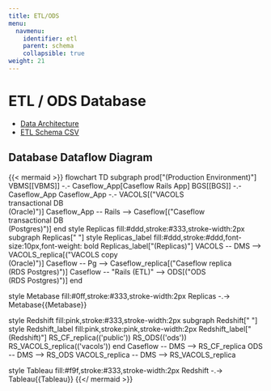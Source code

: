 ```yaml
---
title: ETL/ODS
menu:
  navmenu:
    identifier: etl
    parent: schema
    collapsible: true
weight: 21
---
```


# ETL / ODS Database

- [Data Architecture](https://github.com/department-of-veterans-affairs/caseflow/wiki/Data-Architecture)
- [ETL Schema CSV](/schema/etl_schema_csv)

## Database Dataflow Diagram

{{< mermaid >}}
flowchart TD
subgraph prod["(Production Environment)"]
    VBMS[[VBMS]] -.- Caseflow_App[Caseflow Rails App]
    BGS[[BGS]] -.- Caseflow_App
    Caseflow_App -.- VACOLS[("VACOLS<br/>transactional DB<br/>(Oracle)")]
    Caseflow_App -- Rails --> Caseflow[("Caseflow<br/>transactional DB<br/>(Postgres)")]
end
style Replicas fill:#ddd,stroke:#333,stroke-width:2px
subgraph Replicas[" "]
    style Replicas_label fill:#ddd,stroke:#ddd,font-size:10px,font-weight: bold
    Replicas_label["(Replicas)"]
    VACOLS -- DMS --> VACOLS_replica[("VACOLS copy<br/>(Oracle)")]
    Caseflow -- Pg --> Caseflow_replica[("Caseflow replica<br/>(RDS Postgres)")]
    Caseflow -- "Rails (ETL)" --> ODS[("ODS<br/>(RDS Postgres)")]
end

style Metabase fill:#0ff,stroke:#333,stroke-width:2px
Replicas -.-> Metabase{{Metabase}}

style Redshift fill:pink,stroke:#333,stroke-width:2px
subgraph Redshift[" "]
    style Redshift_label fill:pink,stroke:pink,stroke-width:2px
    Redshift_label["(Redshift)"]
    RS_CF_replica(('public'))
    RS_ODS(('ods'))
    RS_VACOLS_replica(('vacols'))
end
Caseflow -- DMS --> RS_CF_replica
ODS -- DMS --> RS_ODS
VACOLS_replica -- DMS --> RS_VACOLS_replica

style Tableau fill:#f9f,stroke:#333,stroke-width:2px
Redshift -.-> Tableau{{Tableau}}
{{</ mermaid >}}


